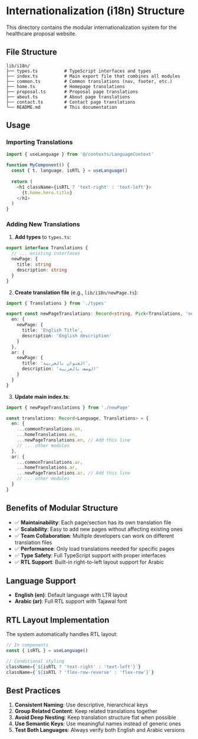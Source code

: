 # Internationalization (i18n) Structure

This directory contains the modular internationalization system for the healthcare proposal website.

## File Structure

```
lib/i18n/
├── types.ts          # TypeScript interfaces and types
├── index.ts          # Main export file that combines all modules
├── common.ts         # Common translations (nav, footer, etc.)
├── home.ts           # Homepage translations
├── proposal.ts       # Proposal page translations
├── about.ts          # About page translations
├── contact.ts        # Contact page translations
└── README.md         # This documentation
```

## Usage

### Importing Translations
```typescript
import { useLanguage } from '@/contexts/LanguageContext'

function MyComponent() {
  const { t, language, isRTL } = useLanguage()
  
  return (
    <h1 className={isRTL ? 'text-right' : 'text-left'}>
      {t.home.hero.title}
    </h1>
  )
}
```

### Adding New Translations

1. **Add types** to `types.ts`:
```typescript
export interface Translations {
  // ... existing interfaces
  newPage: {
    title: string
    description: string
  }
}
```

2. **Create translation file** (e.g., `lib/i18n/newPage.ts`):
```typescript
import { Translations } from './types'

export const newPageTranslations: Record<string, Pick<Translations, 'newPage'>> = {
  en: {
    newPage: {
      title: 'English Title',
      description: 'English description'
    }
  },
  ar: {
    newPage: {
      title: 'العنوان بالعربية',
      description: 'الوصف بالعربية'
    }
  }
}
```

3. **Update main index.ts**:
```typescript
import { newPageTranslations } from './newPage'

const translations: Record<Language, Translations> = {
  en: {
    ...commonTranslations.en,
    ...homeTranslations.en,
    ...newPageTranslations.en, // Add this line
    // ... other modules
  },
  ar: {
    ...commonTranslations.ar,
    ...homeTranslations.ar,
    ...newPageTranslations.ar, // Add this line
    // ... other modules
  }
}
```

## Benefits of Modular Structure

- ✅ **Maintainability**: Each page/section has its own translation file
- ✅ **Scalability**: Easy to add new pages without affecting existing ones
- ✅ **Team Collaboration**: Multiple developers can work on different translation files
- ✅ **Performance**: Only load translations needed for specific pages
- ✅ **Type Safety**: Full TypeScript support with proper interfaces
- ✅ **RTL Support**: Built-in right-to-left layout support for Arabic

## Language Support

- **English (en)**: Default language with LTR layout
- **Arabic (ar)**: Full RTL support with Tajawal font

## RTL Layout Implementation

The system automatically handles RTL layout:

```typescript
// In components
const { isRTL } = useLanguage()

// Conditional styling
className={`${isRTL ? 'text-right' : 'text-left'}`}
className={`${isRTL ? 'flex-row-reverse' : 'flex-row'}`}
```

## Best Practices

1. **Consistent Naming**: Use descriptive, hierarchical keys
2. **Group Related Content**: Keep related translations together
3. **Avoid Deep Nesting**: Keep translation structure flat when possible
4. **Use Semantic Keys**: Use meaningful names instead of generic ones
5. **Test Both Languages**: Always verify both English and Arabic versions
